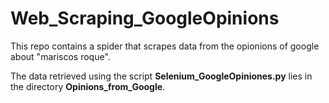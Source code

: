 # Web_Scraping_GoogleOpinions
This repo contains a spider that scrapes data from the opionions of google about "mariscos roque".

The data retrieved using the script **Selenium_GoogleOpiniones.py** lies in the directory **Opinions_from_Google**.
